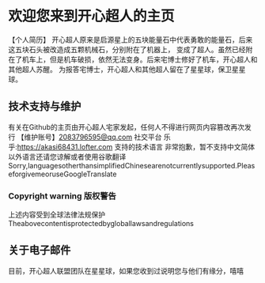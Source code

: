 # 欢迎您来到开心超人的主页
【个人简历】
开心超人原来是启源星上的五块能量石中代表勇敢的能量石，后来这五块石头被改造成五颗机械石，分别附在了机器上，
变成了超人。虽然已经附在了机车上，但是机车破损，依然无法变身。后来宅博士修好了机车，开心超人和其他超人苏醒。
为报答宅博士，开心超人和其他超人留在了星星球，保卫星星球。
## 技术支持与维护
有关在Github的主页由开心超人宅家发起，任何人不得进行网页内容篡改再次发行
【维护账号】2083796595@qq.com
社交平台
乐乎:https://akasi68431.lofter.com
支持的技术语言
非常抱歉，暂不支持中文简体以外语言还请您谅解或者使用谷歌翻译
Sorry,languagesotherthansimplifiedChinesearenotcurrentlysupported.PleaseforgivemeoruseGoogleTranslate
### Copyright warning 版权警告
上述内容受到全球法律法规保护
Theabovecontentisprotectedbygloballawsandregulations
## 关于电子邮件
目前，开心超人联盟团队在星星球，如果您收到过说明您与他们有缘分，嘻嘻
